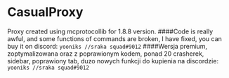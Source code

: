 # CasualProxy
Proxy created using mcprotocollib for 1.8.8 version.
####Code is really awful, and some functions of commands are broken, I have fixed, you can buy it on discord: `yooniks //sraka squad#9012`
####Wersja premium, zoptymalizowana oraz z poprawionym kodem, ponad 20 crasherek, sidebar, poprawiony tab, duzo nowych funkcji do kupienia na discordzie: `yooniks //sraka squad#9012`
